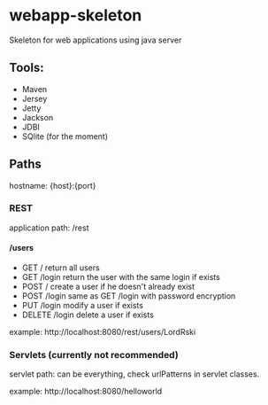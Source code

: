 # webapp-skeleton
Skeleton for web applications using java server

## Tools:

- Maven
- Jersey
- Jetty
- Jackson
- JDBI
- SQlite (for the moment)

## Paths

hostname: {host}:{port}

### REST

application path: /rest

#### /users

- GET		/			return all users
- GET		/login		return the user with the same login if exists
- POST		/			create a user if he doesn't already exist
- POST		/login		same as GET /login with password encryption
- PUT		/login		modify a user if exists
- DELETE	/login		delete a user if exists

example: http://localhost:8080/rest/users/LordRski

### Servlets (currently not recommended)

servlet path: can be everything, check urlPatterns in servlet classes.

example: http://localhost:8080/helloworld
